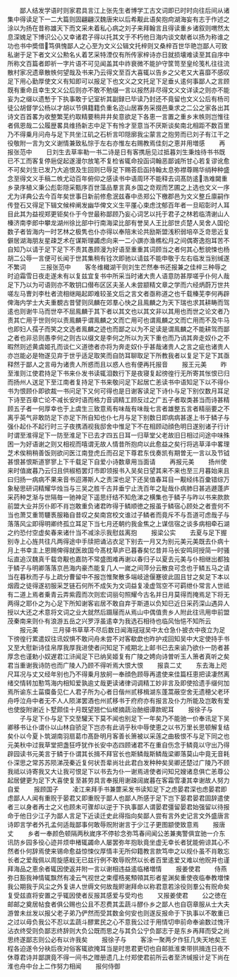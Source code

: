 <!-- { "loadSidebar": true } -->
　　鄙人结发学语时则家君具言江上张先生者博学工古文词即已时时向往后间从诸集中得读足下一二大篇则固翩翩汉魏唐宋以后希觏此语矣抱疴湖海妄有志于作述之涂以为扬在昔称雄天下而文采未着私心病之刘子来拜翰言且得读重乡诸叙则喟然太息深媿足下博识公心又幸诸君子得以托其文于不朽他日海内谈文献者以扬为称谁之功也书中奬借笃俱愧鄙人之心至为文义公辑文托梓则又桑梓百世华艳岂鄙人可致私谢于足下者文义公勲名乆着艺采特湮仅有所传家梓诗亦日就损壊难读至其自序中所称文百篇者即祈一字片语不可见闻盖其中祚衰微不能护守筐笥至皇纶笺札往往流散村家况遗章散帙何望哉及书来乃云得文至百大喜辄以告乡之父老又大喜靡不感叹足下用心勤厚使文义有知即可以报足下也文义之文托足下足垂乆逺何事鄙人之言顾既有重命且幸生文义公后则亦不敢不勉缀一言以报然非尽得文义文详读之则亦不能妄为之缀以遗慙于下执事敢于记室祈其副録已毕读乃封还不竟留也文义公后有杨司徒公胡督学公杨以才胡以节俱籍籍负重名迩山居寡务采掇邑乗求之二公之家各出其诗文百首畧为收整繁芜约取精要稍井井矣意欲足下各恵一言置之重乡末帙则岂惟往者佩恩哉二公履歴畧具维扬新志中足下有怜才至意当不厌斯谈矣南北相距不数百里乃不得乗月问舟与足下共坐江矶之石析言叩隠廓我尘蒙言之抱劳而已刘子有江干之役敬附一言为文义谢情兼致私悰于左右亦惟左右赐教焉佳刻之恵并用増感
　　再报张范中
　　日刘生去草率勒一书二诗是日有客携巵见过抵暮刘生秉烛待书书既已不工而客复停巵促起遂漫尔放笔不复检省辄命投函词翰恶鄙诚所甘心若复谬讹愈不可矣刘生已发乃大追恨及生回则巳辱足下赐荅启函持翰太息弥襟尊赐华绡种种盛念至得文义手稿二帙尤动百年俯仰之感读书中语周环不能释去词髙防逺浩难闚重乡录序植义秉公彪彰隠采甄序百世藻品羣言真乡国之竒观而艺圃之上选也文义一序尤为详典公去今百年矣世事日新前修愈泯兹春中丞郑公下檄郡邑为文义整丘廪嗣作传登石又得足下辑文候梓阐发幽华俾文义生平厪心束虑沈郁百年者一旦昭彰时人耳目此其为益视郑更钜矣仆于今世最称鄙顾乃妄心词艺以托于君子之林若临清谢山人榛济南李郎中攀龙湖州徐比部中行南海梁比部有誉吴人王比部世贞楚人吴舍人国伦数子者皆海内一时艺林之极隽也仆亦得以奉陪末论共励斯盟浅积弱培卒乏竒思近复僻居湖海朋友星疎芝术在谋斯理蠲虑向来一二小譔亦渔樵松月之间偶寄逸抱耳苦不自知乃以请于足下足下不责其愚顾漫为好语至重重其词顾当之者何其心慙貌悚也杨胡二公辱一言便可长闻于世其集稍有铨次即驰以请兹不能申敬于左右临发当别缄遂不繁词
　　三报张范中
　　客冬维檝湖干则刘生芒然奉书还报兼之佳梓三种辱之时迫霜雪日夜走遂未有以复兹宜复书中所采当时诸大贵人语意防甚厚嗟乎仆何人哉足下乃以为可语则亦不敢钥口僣布区区夫圣人未尝颛精文章之学而六经炳蔚万世共嗟左马曺刘李杜者流相继飚起即难较圣文后之言文者亟称道之也千载榛芜李何再辟俾海内学士大夫重覩古昔譬则凤麟在郊羣心快之且鳯麟之为天下瑞也求其耕畴而驾逺也则谢牛马而世卒不屈鳯麟于其下者以其文也以其文非以其用也而世之论文者乃责其亡用于世则何以责鳯麟乎谓鳯麟之文而亡用可也谓鳯麟之文而亡用而不及牛马也即妇人孺子而笑之文选者鳯麟之迹也而鄙之以为不足读是谓鳯麟之不能耕驾而鄙之者也非忌则愚李何之则古以缀文是李何之所以为天下重也而乃诮其奔走奴仆之不暇然则述黄虞姬孔而谈仁义道徳者亦将为奔走奴仆乎甚哉诸贵人之言之疵也诸贵人亦岂能必是物遂见弃于世乎适足取笑而自防耳聊取足下所教我者以复足下足下其亟释然于鄙人之言毋为诸贵人所惑而且以惑人也有便再托报音
　　报王元美
　　昨至淮则江使君持足下书来仆发书读辄泪数行下是夜寝复起徬徨行无所寄其怅恨已归而扬州人送足下至江南者复持足下书来敬问足下起居亡恙读书中语知足下以不得仆书为恨顾仆即欲裁一书问足下又何可得也是日谢客读足下诗仆与足下别仅数月耳足下诗至百章亡论不减长安时语而格力音调精工顾反过之广五子者取类甚当而诗甚精顾五子者一何厚幸也于上虞生三致意焉有味哉有味哉七言者雄整五言者精丽要之不离乎英气非敢防足下亦足下所自知也仆七月与足下别数日即病病甚遂上书于鳞子与强仆起仆不起行时三子夜携酒视我邸舍中惟足下不在相顾动顔色明日遂别诸子行计时谓至淮得足下一防至淮足下已去才四五日耳一归草堂父老故旧日相过问途中味殊困一为好语谢之则又相视而嘻谓无故人情昔所抱疴以此愈益之矣行将逃草泽中畧理芝术俟稍稍善饭则欲问医江南登虎丘而召足下尊君东伐奏凯有期曽无一言以及节钺甚恨甚恨斯道寥寥上下千载足下自爱小诗数章用当面请
　　再报元美
　　扬州使来时值嵗暮乃云归且供椒栢罢灯市即领报书入吴矣日望其来不来也至三月暮始来且曰归扬一病病不果来音书迢滞斯人之责深也足下还吴值春耳目一觏经纬百彚错综万象秘思研词精耀华烛当与三吴之胜千古并垂宁止洗百年之耻哉仆病肺日甚逃遯蓬庐采药种芝渐与世隔毎一驰神足下遥思纡结不知危涕之横集也于鳞子与昨以书来款款前盟大业并厉仆即不肖岂敢重负诸君昨得于鳞顺徳之报虽于鳞宿心顾处之者壹何不当也萧艾重笥騕褭服箱自昔叹之矣南宫校文谁过子鳞者而竟斥不与吾道可虑哉子与落落风尘即得明卿终孤立耳足下当七月还朝约我金焦之上谋信宿之谈多病相牵石湖之约恐付空虚矣春来诸什当不减涂示我慰兹离抱
　　报梁公实
　　去夏与足下握别寺上心旌共往凡两得途中手牍把诵沾衣足下别去一月又为别元美元美既去仆病十月上书幸主上恩赐俾得就医故国今髙枕草庐已暮春矣忆昔并马长安鸣珂授简一时骚坛直追汉魏真千载竒觏也嘉防不常盛图难再谢以春归子以夏去元美与仆相继出都独于鳞子与明卿落落京邑海内豪杰能复几人一嵗之间萍分云散良可念也于鳞五马之请当在暮秋而子与上疏分曹留中不报岂惟聚散多端岐途偃蹇彼此固且甘之矣足下本以烟霞之徒得遂初服采芝链石何所不成矢为文词益复凌虚驾空不可羁绁仆常言人世祗有二道上焉者乗青云弄紫霞而次则宏词丽句照耀今古名并日月莫得而掩焉足下将无两得之耶仆之为心足下所知谢客岩居不敢自弃于斯道以负知巳近日采药深山遇异人授以大还之术意将文词之业大就然后蹑屦而从焉山中偶值贵乡人附此往讯用申前盟茂秦南来则仆有浪游五岳之兴罗浮虽逺幸为我选石相待也临风怡悒不知所云
　　报元美
　　三月驿书草草不尽后数日闻海冦冦吴中太仓急仆披衣中夜立为足下徬徨行累遣奴往讯奴惧不敢问舟未尝不对客欷歔也昨护戎回知吴中大定使持手书又至大慰新诗佳帛厚我厚我进使者问知足下戒期北上邮书已去来谕乃欲仆一防者甚厚念也谨勅小奴遅君江浒闻足下已纳吴姬复有广陵之娉向诗曽听玉人箫者真听之矣君当重谢我诗防也而广陵人乃顾不得听焉大恨大恨
　　报袁二丈
　　东去海上咫尺耳况与丈又经年别也乃不得乗月放舸一奉顔色顾辱再遣使来佳篇枉恵把读凄然离绪交情转加懃笃海内相知爱孰逾丈哉更读诸律词调精工妙非言及即使拾遗手缀何加焉所谕东土菑瘼备见仁人君子所为心者日偕州贰移楫湖东蓬蒿蔽空舍无遗穂父老环舟呼泣舟中者无不人人陨涕罢酒也州贰移书于府府亦有报言及仆力所能及岂敢有爱也使旋附谢近卜墅颇佳十月既望翘伫仙槎摘蔬治酏细谭款昵耳
　　报徐子与
　　子与足下仆与足下交至驩天下莫不闻也别足下一年矣乃不能驰一价奉讯足下吴卿移书让仆谓仆以山林自骄足下岂亦有此诮乎秋中辱使恵之以书万里长思顿解复结矣仆以今夏卜筑湖南羽扇葛巾髙卧明月客善长箫被以采莲之曲极恨不与足下同之也元美秋中过我草堂把盏狂呼犹作长安中态四顾诸君不在重自伤念于鳞竟以守出乃得辟园读书元美言于鳞于仆谓其长揖不拜官长也斯鳞哉斯鳞哉梁卿落莫山中竟无音耗仆深思之常苏苏陨涕茂秦近复何状吾辈尚壮此君白发种种矣吴卿还楚过广陵乃不顾我祗以诗寄我又大让我可恨足下以书去为仆一谢焉进使者问知兄嫂诸息俱亡恙尊公起居健更为足下大喜使复至甚劳具言奉报用谢疎阔嵗暮在客霜雪凄其幸谢故人努力自爱
　　报顾国子
　　凌江来拜手书兼篚采发书读知足下之虑晏君深也虑晏君即虑鄙人人闻有重贶于晏君又即重贶于鄙人也鄙人所感于足下岂下晏君晏君固辞遣使者三以身者再士之义也顾未可骤却以逆于下执事鄙人谓晏君彊留晏君始强留以待报命于他日少江子为鄙人言足下近读迁史此得指向矣鄙人尝有言外史记言文外盛唐言诗即言学者外孔孟何适哉鄙事何敢辱贶附谢言于少江子更图颛使致意焉
　　报唐丈
　　乡者一奉颜色顿隔两秋嵗序不停轸念弥笃春间闻公恙兼夷警俱宜驰一介东讯防乡园多役心迹并烦申楮辄蠲命人屡罢弥年抱耿竟坐虚无幸长者犹能俯谅其心不然者仆何辞焉使来锡命愈益惊悚仪厚情丰无所仰籍教言款笃申之以规仆虽不肖敢忘长者之爱哉佩以周旋感戢无已兹行例不敢辱贶然以长者百里逺爱又难以他贶并也谨拜海品之恵余者辄因使返并附一言以谢相违益逺临楮増情
　　报姜使君
　　侍燕弥日豁我神情辄飘然有凌云气视世之束缨梏冕顦顇其形者星渊矣重使夜临奉教増悚我公期我于风尘之外复讲人世缛文何故哉赆谢拜命以称君意若涂役则羣公有贶命矣复受兹直将安置之乎辄因使者反报其感爱与受均也
　　又报姜使君
　　公之徳在邮邮之奠居帖食者俱公赐也公且不忍费其盂蔬斗醪仆乡之鄙人也自窃章服从士大夫游曽未丝发以报父老子弟乃俨然而受其数金何安也则遂反报命于下执事以不敢重已之过以毋负我公不忍以盂蔬斗醪累民之心不意我公过于用情切申前命奉谕数过愧汗沾衣终受则负鄙志终辞则大负公既而思之与其负公宁负鄙志于是东乡再拜而受之尚思终遂鄙志则公必有以许我矣
　　报徐子与
　　客涂一聚两夕作狂几失天地矣王程各迫遂令分袂后夜对俗客辄欲掩耳当是时思君更切也自邮抵淮束带拱揖连日夜不休尊君诗并鄙譔竟不得一间书之赠册遗几上付郑使君前所云者至济缄报计足下尚在淮也舟中台上二作努力相闻
　　报何侍御
